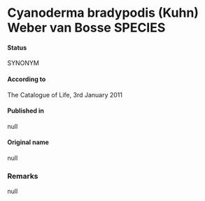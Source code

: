 # Cyanoderma bradypodis (Kuhn) Weber van Bosse SPECIES

#### Status
SYNONYM

#### According to
The Catalogue of Life, 3rd January 2011

#### Published in
null

#### Original name
null

### Remarks
null